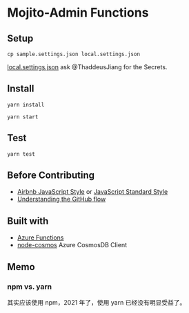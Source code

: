 # Mojito-Admin Functions

## Setup

```
cp sample.settings.json local.settings.json
```

[local.settings.json](./sample.settings.json)
ask @ThaddeusJiang for the Secrets.

## Install

```
yarn install

yarn start
```

## Test

```
yarn test
```

## Before Contributing

- [Airbnb JavaScript Style](https://github.com/airbnb/javascript) or [JavaScript Standard Style](https://standardjs.com/rules-en.html)
- [Understanding the GitHub flow](https://guides.github.com/introduction/flow/)


## Built with

- [Azure Functions](https://docs.microsoft.com/en-us/azure/azure-functions/)
- [node-cosmos](https://www.npmjs.com/package/node-cosmos) Azure CosmosDB Client


## Memo

### npm vs. yarn

其实应该使用 npm，2021 年了，使用 yarn 已经没有明显受益了。

